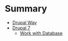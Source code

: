# Summary

* [Drupal Way](README.md)
* [Drupal 7](drupal-7.md)
  * [Work with Database](/7/database/work-with-bd.md)

